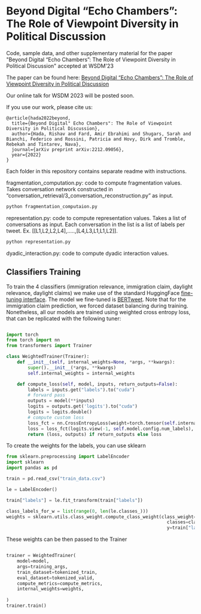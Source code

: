 # Beyond Digital “Echo Chambers”: The Role of Viewpoint Diversity in Political Discussion

Code, sample data, and other supplementary material for the paper "Beyond Digital “Echo Chambers”: The Role of Viewpoint Diversity in Political Discussion" accepted at WSDM'23

The paper can be found here: [Beyond Digital “Echo Chambers”: The Role of Viewpoint Diversity in Political Discussion](https://arxiv.org/abs/2212.09056)

Our online talk for WSDM 2023 will be posted soon.

If you use our work, please cite us:

```
@article{hada2022beyond,
  title={Beyond Digital" Echo Chambers": The Role of Viewpoint Diversity in Political Discussion},
  author={Hada, Rishav and Fard, Amir Ebrahimi and Shugars, Sarah and Bianchi, Federico and Rossini, Patricia and Hovy, Dirk and Tromble, Rebekah and Tintarev, Nava},
  journal={arXiv preprint arXiv:2212.09056},
  year={2022}
}
```

Each folder in this repository contains separate readme with instructions.

fragmentation_computation.py: code to compute fragmentation values. Takes conversation network constructed in “conversation_retrieval/3_conversation_reconstruction.py” as input.

```bash
python fragmentation_computaion.py
```

representation.py: code to compute representation values. Takes a list of conversations as input. Each conversation in the list is a list of labels per tweet. Ex. [[L1,L2,L2,L4],…..,[L4,L3,L1,L1,L2]].

```bash
python representation.py
```

dyadic_interaction.py: code to compute dyadic interaction values.

## Classifiers Training

To train the 4 classifiers (immigration relevance, immigration claim, daylight relevance, daylight claims) we 
make use of the standard HuggingFace [fine-tuning interface](https://huggingface.co/docs/transformers/training).
The model we fine-tuned is [BERTweet](https://huggingface.co/vinai/bertweet-base). Note that for the immigration claim prediction, we forced dataset balancing during training.
Nonetheless, all our models are trained using weighted cross entropy loss, that can be replicated with the following tuner:

```python

import torch
from torch import nn
from transformers import Trainer

class WeightedTrainer(Trainer):
    def __init__(self, internal_weights=None, *args, **kwargs):
        super().__init__(*args, **kwargs)
        self.internal_weights = internal_weights

    def compute_loss(self, model, inputs, return_outputs=False):
        labels = inputs.get("labels").to("cuda")
        # forward pass
        outputs = model(**inputs)
        logits = outputs.get('logits').to("cuda")
        logits = logits.double()
        # compute custom loss
        loss_fct = nn.CrossEntropyLoss(weight=torch.tensor(self.internal_weights).to("cuda"))
        loss = loss_fct(logits.view(-1, self.model.config.num_labels), labels.view(-1))
        return (loss, outputs) if return_outputs else loss
```

To create the weights for the labels, you can use sklearn

```python
from sklearn.preprocessing import LabelEncoder
import sklearn
import pandas as pd

train = pd.read_csv("train_data.csv")

le = LabelEncoder()

train["labels"] = le.fit_transform(train["labels"])

class_labels_for_w = list(range(0, len(le.classes_)))
weights = sklearn.utils.class_weight.compute_class_weight(class_weight="balanced",
                                                            classes=class_labels_for_w,
                                                            y=train["labels"].values.tolist())
```

These weights can be then passed to the Trainer

```python

trainer = WeightedTrainer(
    model=model,  
    args=training_args,  
    train_dataset=tokenized_train, 
    eval_dataset=tokenized_valid,  
    compute_metrics=compute_metrics,
    internal_weights=weights,
    
)
trainer.train()

```